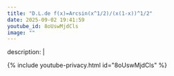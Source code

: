 ```yaml
---
title: "D.L.de f(x)=Arcsin(x^1/2)/(x(1-x))^1/2"
date: 2025-09-02 19:41:59 
youtube_id: 8oUswMjdCls
image: ""
---
```

description: |
  
{% include youtube-privacy.html id="8oUswMjdCls" %}
